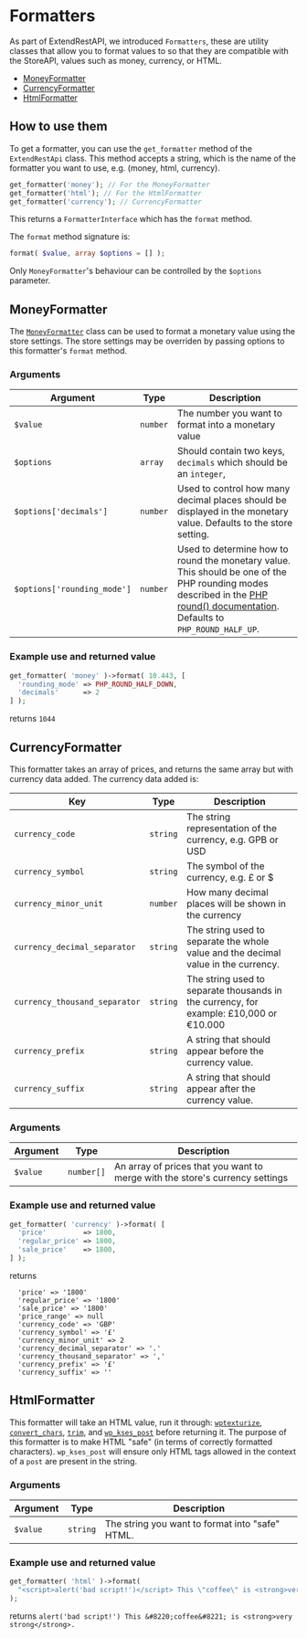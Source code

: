 # Formatters

As part of ExtendRestAPI, we introduced `Formatters`, these are utility classes that allow you to format values to
so that they are compatible with the StoreAPI, values such as money, currency, or HTML.

- [MoneyFormatter](#MoneyFormatter)
- [CurrencyFormatter](#CurrencyFormatter)
- [HtmlFormatter](#HtmlFormatter)

## How to use them
To get a formatter, you can use the `get_formatter` method of the `ExtendRestApi` class. This method accepts a string,
which is the name of the formatter you want to use, e.g. (money, html, currency).

```php
get_formatter('money'); // For the MoneyFormatter
get_formatter('html'); // For the HtmlFormatter
get_formatter('currency'); // CurrencyFormatter
```

This returns a `FormatterInterface` which has the `format` method.

The `format` method signature is:
```php
format( $value, array $options = [] );
``` 
Only `MoneyFormatter`'s behaviour can be controlled by the `$options` parameter. 

## MoneyFormatter
The [`MoneyFormatter`](https://github.com/woocommerce/woocommerce-gutenberg-products-block/blob/trunk/src/StoreApi/Formatters/MoneyFormatter.php)
class can be used to format a monetary value using the store settings. The store settings may be overriden by passing
options to this formatter's `format` method.

### Arguments
| Argument | Type | Description |
|---|---|---|
| `$value` | `number` | The number you want to format into a monetary value |
| `$options` | `array` | Should contain two keys, `decimals` which should be an `integer`, 
| `$options['decimals']` | `number` | Used to control how many decimal places should be displayed in the monetary value. Defaults to the store setting. |
| `$options['rounding_mode']` |  `number` |  Used to determine how to round the monetary value. This should be one of the PHP rounding modes described in the [PHP round() documentation](https://www.php.net/manual/en/function.round.php). Defaults to `PHP_ROUND_HALF_UP`.
  
### Example use and returned value
```php
get_formatter( 'money' )->format( 10.443, [
  'rounding_mode' => PHP_ROUND_HALF_DOWN,
  'decimals'      => 2
] );
```
returns `1044`

## CurrencyFormatter
This formatter takes an array of prices, and returns the same array but with currency data added. The currency data
added is:

| Key | Type | Description |
|---|---|---|
| `currency_code` | `string` | The string representation of the currency, e.g. GPB or USD |            
| `currency_symbol` | `string` | The symbol of the currency, e.g. &pound; or &dollar; |           
| `currency_minor_unit` | `number` | How many decimal places will be shown in the currency |       
| `currency_decimal_separator` | `string` | The string used to separate the whole value and the decimal value in the currency. |
| `currency_thousand_separator` | `string` | The string used to separate thousands in the currency, for example: &pound;10,000 or &euro;10.000 |
| `currency_prefix` | `string` | A string that should appear before the currency value. |
| `currency_suffix` | `string` | A string that should appear after the currency value. |

### Arguments

| Argument | Type | Description |
|---|---|---|
`$value` | `number[]` | An array of prices that you want to merge with the store's currency settings

### Example use and returned value
```php
get_formatter( 'currency' )->format( [
  'price'         => 1800,
  'regular_price' => 1800,
  'sale_price'    => 1800,
] );
```
returns
```
  'price' => '1800'
  'regular_price' => '1800'
  'sale_price' => '1800'
  'price_range' => null
  'currency_code' => 'GBP'
  'currency_symbol' => '£'
  'currency_minor_unit' => 2
  'currency_decimal_separator' => '.' 
  'currency_thousand_separator' => ',' 
  'currency_prefix' => '£'
  'currency_suffix' => ''
  ```

## HtmlFormatter
This formatter will take an HTML value, run it through: [`wptexturize`](https://developer.wordpress.org/reference/functions/wptexturize/),
[`convert_chars`](https://developer.wordpress.org/reference/functions/convert_chars/),
[`trim`](https://www.php.net/manual/en/function.trim.php), and [`wp_kses_post`](https://developer.wordpress.org/reference/functions/wp_kses_post/)
before returning it. The purpose of this formatter is to make HTML "safe" (in terms of correctly formatted characters).
`wp_kses_post` will ensure only HTML tags allowed in the context of a `post` are present in the string.

### Arguments


| Argument | Type | Description |
|---|---|---|
`$value` | `string` | The string you want to format into "safe" HTML.

### Example use and returned value
```php
get_formatter( 'html' )->format(
  "<script>alert('bad script!')</script> This \"coffee\" is <strong>very strong</strong>."
);
```
returns
`alert('bad script!') This &#8220;coffee&#8221; is <strong>very strong</strong>.`
